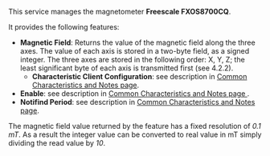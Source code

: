 This service manages the magnetometer **Freescale FXOS8700CQ**.  

It provides the following features:
* **Magnetic Field**: Returns the value of the magnetic field along the three axes. The value of each axis is stored in a two-byte field, as a signed integer. The three axes are stored in the following order: X, Y, Z; the least significant byte of each axis is transmitted first (see 4.2.2).
  * **Characteristic Client Configuration**: see description in [Common Characteristics and Notes page](!BLE_Firmware/Profile_and_Services/Common_Characteristics_and_Notes).
* **Enable**: see description in [Common Characteristics and Notes page ](!BLE_Firmware/Profile_and_Services/Common_Characteristics_and_Notes).
* **Notifind Period**: see description in [Common Characteristics and Notes page](!BLE_Firmware/Profile_and_Services/Common_Characteristics_and_Notes).


The magnetic field value returned by the feature has a fixed resolution of *0.1 mT*. As a result the integer value can be converted to real value in mT simply dividing the read value by *10*.
